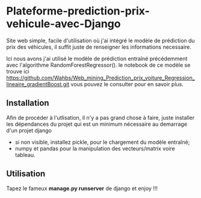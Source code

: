 # Plateforme-prediction-prix-vehicule-avec-Django
Site web simple, facile d'utilisation où j'ai intégré le modèle de prédiction du prix des véhicules, il suffit juste de renseigner les informations necessaire.

Ici nous avons j'ai utilisé le modèle de prédiction entraîné précédemment avec l'algorithme RandomForestRegressor().
le notebook de ce modèle se trouve ici https://github.com/Wahbs/Web_mining_Prediction_prix_voiture_Regression_lineaire_gradientBoost.git
vous pouvez le consulter pour en savoir plus.
## Installation
Afin de procéder à l'utlisation, il n'y a pas grand chose à faire, juste installer les dépendances du projet qui est un minimum nécessaire au demarrage d'un projet django
- si non visible, installez pickle, pour le chargement du modèle entraîné;
- numpy et pandas pour la manipulation des vecteurs/matrix voire tableau.
## Utilisation
Tapez le fameux **manage.py runserver** de django et enjoy !!!

